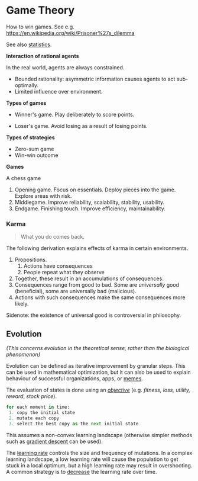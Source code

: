 # Game Theory

How to win games. See e.g. https://en.wikipedia.org/wiki/Prisoner%27s_dilemma

See also [statistics](statistics.md).



**Interaction of rational agents**

In the real world, agents are always constrained.

- Bounded rationality: asymmetric information causes agents to act sub-optimally.
- Limited influence over environment.



**Types of games**

- Winner's game. Play deliberately to score points.

- Loser's game. Avoid losing as a result of losing points.



**Types of strategies**

- Zero-sum game
- Win-win outcome



**Games**

A chess game

1. Opening game. Focus on essentials. Deploy pieces into the game. Explore areas with risk.
2. Middlegame. Improve reliability, scalability, stability, usability.
3. Endgame. Finishing touch. Improve efficiency, maintainability.



### Karma

> What you do comes back.

The following derivation explains effects of karma in certain environments.

1. Propositions.
   1. Actions have consequences
   2. People repeat what they observe
2. Together, these result in an accumulations of consequences.
3. Consequences range from good to bad. Some are *universally* good (beneficial), some are universally bad (malicious).
4. Actions with such consequences make the same consequences more likely.



Sidenote: the existence of universal good is controversial in philosophy.



## Evolution

*(This concerns evolution in the theoretical sense, rather than the biological phenomenon)*

Evolution can be defined as iterative improvement by granular steps. This can be used in mathematical optimization, but it can also be used to explain behaviour of successful organizations, apps, or [memes](https://en.wikipedia.org/wiki/Memetics).

The evaluation of states is done using an [*objective*](https://en.wikipedia.org/wiki/Loss_function) (e.g. *fitness, loss, utility, reward*, *stock price*).

```python
for each moment in time:
 1. copy the initial state
 2. mutate each copy
 3. select the best copy as the next initial state
```

This assumes a non-convex learning landscape (otherwise simpler methods such as [gradient descent](https://en.wikipedia.org/wiki/Gradient_descent) can be used).

The  [learning rate](https://en.wikipedia.org/wiki/Learning_rate) controls the size and frequency of mutations. In a complex learning landscape, a low learning rate will cause the population to get stuck in a local optimum, but a high learning rate may result in overshooting. A common strategy is to [decrease](https://en.wikipedia.org/wiki/Simulated_annealing) the learning rate over time.

